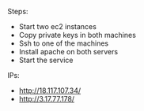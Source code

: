 Steps:
* Start two ec2 instances
* Copy private keys in both machines
* Ssh to one of the machines
* Install apache on both servers
* Start the service

IPs:
* http://18.117.107.34/
* http://3.17.77.178/

